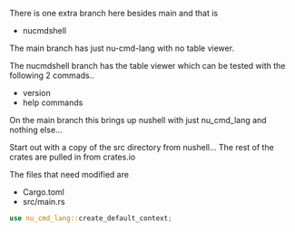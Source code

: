 
There is one extra branch here besides main and that is
 * nucmdshell

 The main branch has just nu-cmd-lang with no table viewer.

 The nucmdshell branch has the table viewer which can be tested with the following 2 commads..

 * version
 * help commands

On the main branch this brings up nushell with just nu_cmd_lang and nothing else...

Start out with a copy of the src directory from nushell...
The rest of the crates are pulled in from crates.io

The files that need modified are

* Cargo.toml
* src/main.rs

```rust
use nu_cmd_lang::create_default_context;
```
